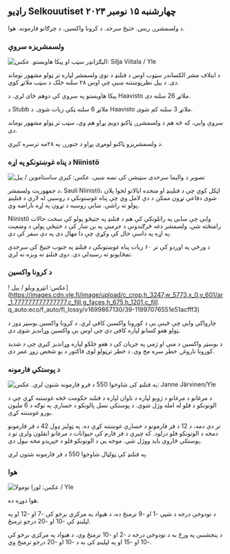 ## راډیو Selkouutiset چهارشنبه ۱۵ نومبر ۲۰۲۳

د ولسمشرۍ ریس. ختیځ سرحد. د کرونا واکسین. د چرګانو فارمونه. هوا.

### ولسمشریزه سروې

![الیګزانډر سټب او پیکا هاویستو. عکس: Silja Viitala / Yle](https://images.cdn.yle.fi/image/upload/c_crop,h_3188,w_5668,x_0,y_327/ar_1.777777777777777,c_fill,g_faces,h_675,h/1705q_auto:eco/f_auto/fl_lossy/v1698912813/39-11947566543595173663)

د ایتلاف مشر الکساندر سټوب اوس د فنلنډ د نوي ولسمشر لپاره تر ټولو مشهور نوماند دی. د ییل نظرپوښتنه ښیې چې اوس ۲۸ سلنه خلک د سټب ملاتړ کوي.

پیکا هاویستو په سروې کې دوهم ځای لري. د Haavisto ملاتړ 26 سلنه دی.

د Stubb ملاتړ 6 سلنه ټکي زیات شوی. د Haavisto ملاتړ 3 سلنه کم شوی.

سروې وايي، که څه هم د ولسمشرۍ ټاکنو دویم پړاو هم وي، سټب تر ټولو مشهور نوماند دی.

د ولسمشریزو ټاکنو لومړی پړاو د جنورۍ په ۲۸مه ترسره کېږي.

### د پناه غوښتونکو په اړه Niinistö

![تصویر د والیما سرحدی سټیشن کې نښه ښیې. عکس: کیري ساستاموین / ییل](https://images.cdn.yle.fi/image/upload/c_crop,h_2908,w_5178,x_0,y_0/ar_1.777777777777777,c_fill,g_faces,h/1_05777777777777777777777777777777777777777777777777777777777777777777777777777777777777777777777777,c_fill,g_155/0d/01_05/q_auto:eco/f_auto/fl_lossy/v1699908638/39-120003165528559efc2b)

د جمهوریت ولسمشر، Sauli Niinistö، اټکل کوي چې د فنلینډ او متحده ایالاتو لخوا پلان شوی دفاعي تړون ممکن د دې لامل وي چې پناه غوښتونکي د روسیې له لارې د فنلینډ پولو ته راشي. ښايي روسیه د تړون په اړه ناراضه وي.

Niinistö وايي چې ښايي په راتلونکي کې هم د فنلنډ په ختيځو پولو کې سخت حالات رامنځته شي. ولسمشر دغه څرګندونې د جرمني په بن ښار کې د ختیځې پولې د وضعیت په اړه په داسې حال کې وکړې چې دا مهال دی په دې سفر کې دی.

د ورځې په اوږدو کې تر ۶۰ زیات پناه غوښتونکي د فنلنډ په جنوب ختیځ کې سرحدي تمځایونو ته رسیدلي دي. دوی فنلنډ ته ویزه نه لري.

### د کرونا واکسین

! عکس: انټرو ویلو / ییل](https://images.cdn.yle.fi/image/upload/c_crop,h_3247,w_5773,x_0,y_601/ar_1.777777777777777,c_fill,g_faces,h_675,h_1201,c_fill. q_auto:eco/f_auto/fl_lossy/v1699867130/39-11997076551e51acfff3)

چارواکي وايي چې ځینې یې د کورونا واکسین کافي لري. د کرونا واکسین بوسټر ډوز د ټولو هغو کسانو لپاره کافي دي چې اوس یې واکسین وړاندیز شوی دی.

د بوسټر واکسین د مني او ژمي په جریان کې د هغو خلکو لپاره وړاندیز کیږي چې د شدید کورونا ناروغۍ خطر سره مخ وي. د خطر ترټولو لوی فاکتور د یو شخص زوړ عمر دی.

### د پوستکي فارمونه

![په فنلنډ کې شاوخوا 550 د فرو فارمونه شتون لري. عکس: Janne Järvinen/Yle](https://images.cdn.yle.fi/image/upload/c_crop,h_4597,w_8174,x_18,y_0/ar_1.777777777777777,c_fill,g_faces,h_1577777777777777777777777777777777777777777777777777777777777777777777777777777777777777777777777777777,c_fill,g_155/d0p_06/q_auto:eco/f_auto/fl_lossy/v1696520468/39-1181997651ed401620a0)

د مرغانو د مرغانو د ژويو لپاره د تاوان لپاره د فنلند حکومت څخه غوښتنه کړې چې د الوتونکو د فلو له امله وژل شوي. د پوستکي نسل پالونکو د خسارې په توګه د 6 ملیون یورو غوښتنه کړې.

تر دې دمه، د 12 د فر فارمونو د خسارې غوښتنه کړې ده. په ټولیز ډول 42 د فر فارمونو دمخه د الوتونکو فلو درلود. که چیرې د فر فارم کې حیوانات د مرغانو انفلون ولري نو د پوستکي څاروي باید ووژل شي. موخه یې د الوتونکو فلو د خپریدو مخه نیول دي.

په فنلنډ کې ټولټال شاوخوا 550 د فر فارمونه شتون لري.

### هوا

![ عکس: لورا تومولا / Yle](https://images.cdn.yle.fi/image/upload/c_crop,h_1080,w_1919,x_0,y_0/ar_1.777777777777777,c_fill,g_faces,h_6275,h_62750/q_auto:eco/f_auto/fl_lossy/v1700050702/39-12009776554b6f9117dc)

هوا دوړه ده.

د تودوخې درجه د شپې -1 او -9 ترمنځ ده، د هیواد په مرکزي برخو کې -7 او -12 او په لپلینډ کې -10 او -20 درجو ترمنځ.

د پنجشنبې په ورځ به د تودوخې درجه د -2 او -10 ترمنځ وي، د هیواد په مرکزي برخو کې -10 او -15 او په لپلینډ کې به د -10 او -20 درجو ترمنځ وي.